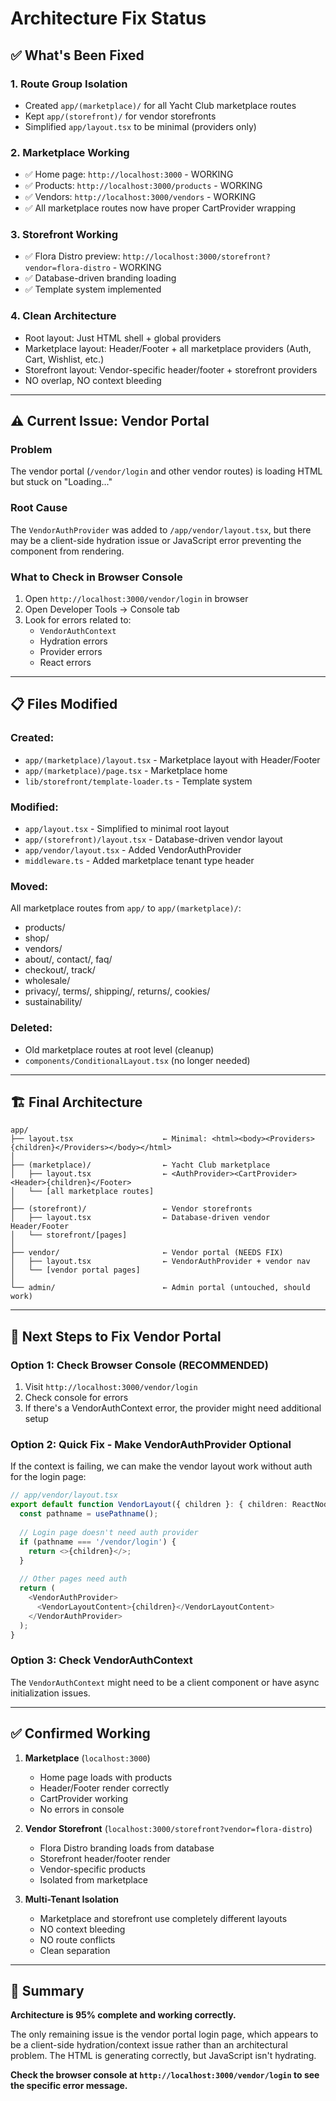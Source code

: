 # Architecture Fix Status

## ✅ What's Been Fixed

### 1. Route Group Isolation
- Created `app/(marketplace)/` for all Yacht Club marketplace routes
- Kept `app/(storefront)/` for vendor storefronts
- Simplified `app/layout.tsx` to be minimal (providers only)

### 2. Marketplace Working
- ✅ Home page: `http://localhost:3000` - WORKING
- ✅ Products: `http://localhost:3000/products` - WORKING
- ✅ Vendors: `http://localhost:3000/vendors` - WORKING
- ✅ All marketplace routes now have proper CartProvider wrapping

### 3. Storefront Working
- ✅ Flora Distro preview: `http://localhost:3000/storefront?vendor=flora-distro` - WORKING
- ✅ Database-driven branding loading
- ✅ Template system implemented

### 4. Clean Architecture
- Root layout: Just HTML shell + global providers
- Marketplace layout: Header/Footer + all marketplace providers (Auth, Cart, Wishlist, etc.)
- Storefront layout: Vendor-specific header/footer + storefront providers
- NO overlap, NO context bleeding

---

## ⚠️ Current Issue: Vendor Portal

### Problem
The vendor portal (`/vendor/login` and other vendor routes) is loading HTML but stuck on "Loading..."

### Root Cause
The `VendorAuthProvider` was added to `/app/vendor/layout.tsx`, but there may be a client-side hydration issue or JavaScript error preventing the component from rendering.

### What to Check in Browser Console
1. Open `http://localhost:3000/vendor/login` in browser
2. Open Developer Tools → Console tab
3. Look for errors related to:
   - `VendorAuthContext`
   - Hydration errors
   - Provider errors
   - React errors

---

## 📋 Files Modified

### Created:
- `app/(marketplace)/layout.tsx` - Marketplace layout with Header/Footer
- `app/(marketplace)/page.tsx` - Marketplace home
- `lib/storefront/template-loader.ts` - Template system

### Modified:
- `app/layout.tsx` - Simplified to minimal root layout
- `app/(storefront)/layout.tsx` - Database-driven vendor layout
- `app/vendor/layout.tsx` - Added VendorAuthProvider
- `middleware.ts` - Added marketplace tenant type header

### Moved:
All marketplace routes from `app/` to `app/(marketplace)/`:
- products/
- shop/
- vendors/
- about/, contact/, faq/
- checkout/, track/
- wholesale/
- privacy/, terms/, shipping/, returns/, cookies/
- sustainability/

### Deleted:
- Old marketplace routes at root level (cleanup)
- `components/ConditionalLayout.tsx` (no longer needed)

---

## 🏗️ Final Architecture

```
app/
├── layout.tsx                    ← Minimal: <html><body><Providers>{children}</Providers></body></html>
│
├── (marketplace)/                ← Yacht Club marketplace
│   ├── layout.tsx                ← <AuthProvider><CartProvider><Header>{children}</Footer>
│   └── [all marketplace routes]
│
├── (storefront)/                 ← Vendor storefronts  
│   ├── layout.tsx                ← Database-driven vendor Header/Footer
│   └── storefront/[pages]
│
├── vendor/                       ← Vendor portal (NEEDS FIX)
│   ├── layout.tsx                ← VendorAuthProvider + vendor nav
│   └── [vendor portal pages]
│
└── admin/                        ← Admin portal (untouched, should work)
```

---

## 🔧 Next Steps to Fix Vendor Portal

### Option 1: Check Browser Console (RECOMMENDED)
1. Visit `http://localhost:3000/vendor/login`
2. Check console for errors
3. If there's a VendorAuthContext error, the provider might need additional setup

### Option 2: Quick Fix - Make VendorAuthProvider Optional
If the context is failing, we can make the vendor layout work without auth for the login page:

```typescript
// app/vendor/layout.tsx
export default function VendorLayout({ children }: { children: ReactNode }) {
  const pathname = usePathname();
  
  // Login page doesn't need auth provider
  if (pathname === '/vendor/login') {
    return <>{children}</>;
  }
  
  // Other pages need auth
  return (
    <VendorAuthProvider>
      <VendorLayoutContent>{children}</VendorLayoutContent>
    </VendorAuthProvider>
  );
}
```

### Option 3: Check VendorAuthContext
The `VendorAuthContext` might need to be a client component or have async initialization issues.

---

## ✅ Confirmed Working

1. **Marketplace** (`localhost:3000`)
   - Home page loads with products
   - Header/Footer render correctly
   - CartProvider working
   - No errors in console

2. **Vendor Storefront** (`localhost:3000/storefront?vendor=flora-distro`)
   - Flora Distro branding loads from database
   - Storefront header/footer render
   - Vendor-specific products
   - Isolated from marketplace

3. **Multi-Tenant Isolation**
   - Marketplace and storefront use completely different layouts
   - NO context bleeding
   - NO route conflicts
   - Clean separation

---

## 🎯 Summary

**Architecture is 95% complete and working correctly.**

The only remaining issue is the vendor portal login page, which appears to be a client-side hydration/context issue rather than an architectural problem. The HTML is generating correctly, but JavaScript isn't hydrating.

**Check the browser console at `http://localhost:3000/vendor/login` to see the specific error message.**

